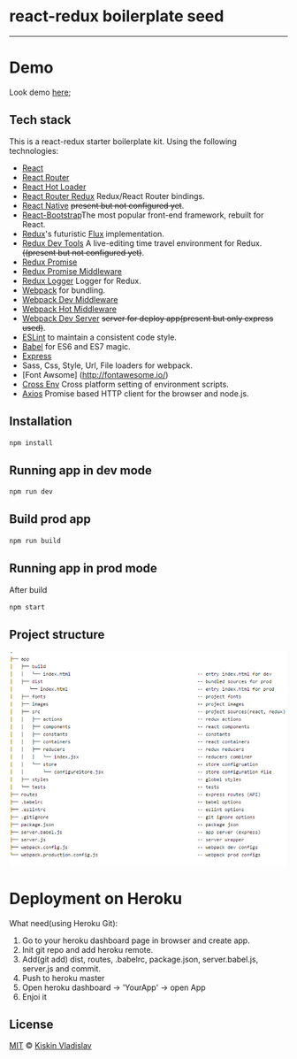 # react-redux boilerplate seed

---
# Demo 

Look demo [here](https://react-redux-webpack-seed.herokuapp.com);

## Tech stack

This is a react-redux starter boilerplate kit. Using the following technologies:

* [React](https://github.com/facebook/react)
* [React Router](https://github.com/rackt/react-router)
* [React Hot Loader](https://github.com/gaearon/react-hot-loader)
* [React Router Redux](https://github.com/reactjs/react-router-redux) Redux/React Router bindings.
* [React Native](https://github.com/facebook/react-native) ~~present but not configured yet~~.
* [React-Bootstrap](https://github.com/react-bootstrap/react-bootstrap)The most popular front-end framework, rebuilt for React.
* [Redux](https://github.com/rackt/redux)'s futuristic [Flux](https://facebook.github.io/react/blog/2014/05/06/flux.html) implementation.
* [Redux Dev Tools](https://github.com/gaearon/redux-devtools) A live-editing time travel environment for Redux. ~~((present but not configured yet)~~.
* [Redux Promise](https://github.com/acdlite/redux-promise)
* [Redux Promise Middleware](https://github.com/pburtchaell/redux-promise-middleware)
* [Redux Logger](https://github.com/evgenyrodionov/redux-logger) Logger for Redux.
* [Webpack](http://webpack.github.io) for bundling.
* [Webpack Dev Middleware](http://webpack.github.io/docs/webpack-dev-middleware.html)
* [Webpack Hot Middleware](https://github.com/glenjamin/webpack-hot-middleware)
* [Webpack Dev Server](https://github.com/webpack/webpack-dev-server)  ~~server for deploy app(present but only express used)~~.
* [ESLint](http://eslint.org) to maintain a consistent code style.
* [Babel](http://babeljs.io) for ES6 and ES7 magic.
* [Express](https://github.com/expressjs/express)
* Sass, Css, Style, Url, File loaders for webpack.
* [Font Awsome] (http://fontawesome.io/)
* [Cross Env](https://github.com/kentcdodds/cross-env) Cross platform setting of environment scripts.
* [Axios](https://github.com/mzabriskie/axios) Promise based HTTP client for the browser and node.js.

## Installation

```bash
npm install
```
## Running app in dev mode

```bash
npm run dev
```

## Build prod app 

```bash
npm run build
```

## Running app in prod mode

After build 

```bash
npm start
```

## Project structure 

![alt tag](https://github.com/kiskinvlad/react-redux-babel-webpack-express/blob/master/1.png?raw=true|alt=octocat) 

# Deployment on Heroku

What need(using Heroku Git):

1. Go to your heroku dashboard page in browser and create app.
2. Init git repo and add heroku remote.
3. Add(git add) dist, routes, .babelrc, package.json, server.babel.js, server.js and commit.
4. Push to heroku master
5. Open heroku dashboard -> 'YourApp' -> open App
6. Enjoi it

## License

[MIT](license) &copy; [Kiskin Vladislav][author]


[author]: https://github.com/kiskinvlad
